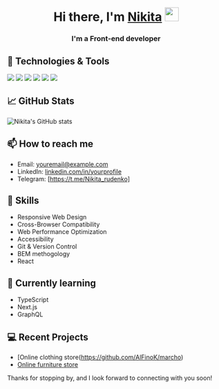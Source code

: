 <h1 align="center">Hi there, I'm <a href="https://daniilshat.ru/" target="_blank">Nikita</a> 
<img src="https://github.com/blackcater/blackcater/raw/main/images/Hi.gif" height="32"/></h1>
<h3 align="center" color="#d93a7c">I'm a Front-end developer</h3>


## 🔧 Technologies & Tools

![](https://img.shields.io/badge/OS-MacOS-informational?style=flat&logo=windows&logoColor=white&color=D93A7C)
![](https://img.shields.io/badge/Editor-VS_Code-informational?style=flat&logo=visual-studio-code&logoColor=white&color=D93A7C)
![](https://img.shields.io/badge/Code-HTML-informational?style=flat&logo=html5&logoColor=white&color=D93A7C)
![](https://img.shields.io/badge/Code-CSS-informational?style=flat&logo=scss3&logoColor=white&color=D93A7C)
![](https://img.shields.io/badge/Code-JAVASCRIPT-informational?style=flat&logo=js&logoColor=white&color=D93A7C)
![](https://img.shields.io/badge/Framework-React-informational?style=flat&logo=react&logoColor=white&color=D93A7C)

## 📈 GitHub Stats

![Nikita's GitHub stats](https://github-readme-stats.vercel.app/api?username=nikita&show_icons=true&theme=radical)

## 📫 How to reach me

- Email: [youremail@example.com](nikitamalashkin73@gmail.com)
- LinkedIn: [linkedin.com/in/yourprofile](https://www.linkedin.com/in/nikita-malashkin-79235a233/)
- Telegram: [https://t.me/Nikita_rudenko]
## 💼 Skills

- Responsive Web Design
- Cross-Browser Compatibility
- Web Performance Optimization
- Accessibility
- Git & Version Control
- BEM methogology
- React

## 🌱 Currently learning

- TypeScript
- Next.js
- GraphQL

## 💻 Recent Projects

- [Online clothing store(https://github.com/AlFinoK/marcho)
- [Online furniture store](https://github.com/AlFinoK/glee)

Thanks for stopping by, and I look forward to connecting with you soon!
